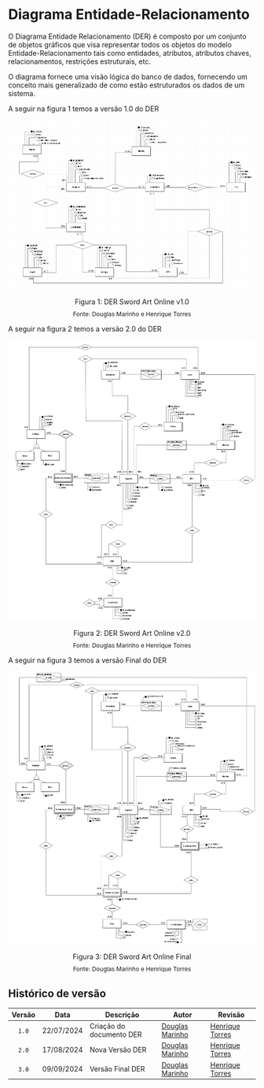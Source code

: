 # Diagrama Entidade-Relacionamento

<p style="text-align: justify">

O Diagrama Entidade Relacionamento (DER) é composto por um conjunto de objetos gráficos que visa representar todos os objetos do modelo Entidade-Relacionamento tais como entidades, atributos, atributos chaves, relacionamentos, restrições estruturais, etc.

O diagrama fornece uma visão lógica do banco de dados, fornecendo um conceito mais generalizado de como estão estruturados os dados de um sistema.

A seguir na figura 1 temos a versão 1.0 do DER

<img src= '/docs/images/DER-SAO 1.0.png' />

<div style="text-align: center">
  <p>Figura 1: DER Sword Art Online v1.0</p>
  <p style="margin-top: -1%; font-size: 12px">Fonte: Douglas Marinho e Henrique Torres</p>
</div>

A seguir na figura 2 temos a versão 2.0 do DER

<img src= '/docs/images/DER-SAO 2.0.png' />

<div style="text-align: center">
  <p>Figura 2: DER Sword Art Online v2.0</p>
  <p style="margin-top: -1%; font-size: 12px">Fonte: Douglas Marinho e Henrique Torres</p>
</div>

A seguir na figura 3 temos a versão Final do DER

<img src= '/docs/images/DER-Final.png' />

<div style="text-align: center">
  <p>Figura 3: DER Sword Art Online Final</p>
  <p style="margin-top: -1%; font-size: 12px">Fonte: Douglas Marinho e Henrique Torres</p>
</div>

## Histórico de versão

| Versão |    Data    | Descrição                                      | Autor                                               | Revisão                                                      |
| :----: | :--------: | ---------------------------------------------- | --------------------------------------------------- | ------------------------------------------------------------ |
| `1.0`  | 22/07/2024 | Criação do documento DER                       | [Douglas Marinho](https://github.com/M4RINH0)       | [Henrique Torres](https://github.com/henriqtorresl)          |
| `2.0`  | 17/08/2024 | Nova Versão DER                       | [Douglas Marinho](https://github.com/M4RINH0)       | [Henrique Torres](https://github.com/henriqtorresl)          |
| `3.0`  | 09/09/2024 | Versão Final DER                       | [Douglas Marinho](https://github.com/M4RINH0)       | [Henrique Torres](https://github.com/henriqtorresl)          |

